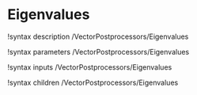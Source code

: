 <!-- MOOSE Documentation Stub: Remove this when content is added. -->

# Eigenvalues

!syntax description /VectorPostprocessors/Eigenvalues

!syntax parameters /VectorPostprocessors/Eigenvalues

!syntax inputs /VectorPostprocessors/Eigenvalues

!syntax children /VectorPostprocessors/Eigenvalues
